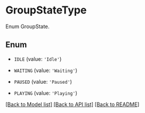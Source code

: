 # GroupStateType

Enum GroupState.

## Enum

* `IDLE` (value: `'Idle'`)

* `WAITING` (value: `'Waiting'`)

* `PAUSED` (value: `'Paused'`)

* `PLAYING` (value: `'Playing'`)

[[Back to Model list]](../README.md#documentation-for-models) [[Back to API list]](../README.md#documentation-for-api-endpoints) [[Back to README]](../README.md)


